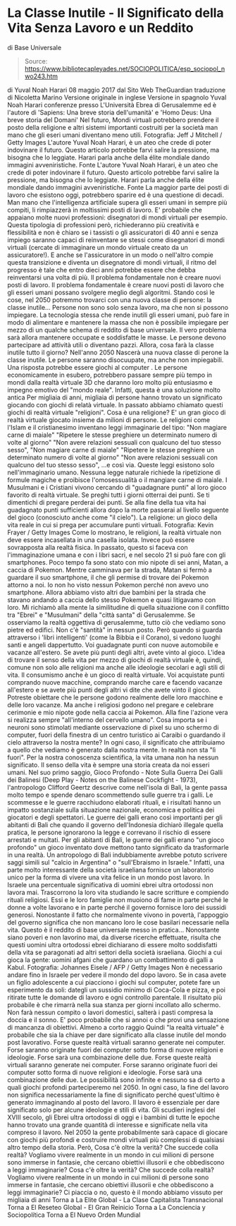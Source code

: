 # La Classe Inutile - Il Significato della Vita Senza Lavoro e un Reddito 
di Base Universale

> Source: https://www.bibliotecapleyades.net/SOCIOPOLITICA/esp_sociopol_nwo243.htm

di Yuval Noah Harari
08 maggio 2017
dal Sito Web TheGuardian
traduzione di Nicoletta Marino
Versione originale in inglese
Versione in spagnolo
Yuval Noah Harari
conferenze presso
L'Università Ebrea di Gerusalemme ed è l'autore di
'Sapiens: Una breve storia dell'umanità' e
'Homo Deus: Una breve storia del Domani'
Nel futuro,
Mondi virtuali potrebbero prendere il posto della religione
e altri sistemi importanti costruiti per la società
man mano che gli eseri umani diventano meno utili.
Fotografia: Jeff J Mitchell / Getty Images
L'autore Yuval Noah Harari, è un ateo che crede di poter indovinare il futuro. Questo articolo potrebbe farvi salire la pressione, ma bisogna che lo leggiate. Harari parla anche della élite mondiale dando immagini avveniristiche. Fonte
L'autore Yuval Noah Harari, è un ateo che crede di poter indovinare il futuro.
Questo articolo potrebbe farvi salire la pressione, ma bisogna che lo leggiate.
Harari parla anche della élite mondiale dando immagini avveniristiche.
Fonte
La maggior parte dei posti di lavoro che esistono oggi, potrebbero sparire ed è una questione di decadi.
Man mano che l'intelligenza artificiale supera gli esseri umani in sempre più compiti, li rimpiazzerà in moltissimi posti di lavoro. E' probabile che appaiano molte nuovi professioni: disegnatori di mondi virtuali per esempio.
Questa tipologia di professioni però, richiederanno più creatività e flessibilità e non è chiaro se i tassisti o gli assicuratori di 40 anni e senza impiego saranno capaci di reinventare se stessi come disegnatori di mondi virtuali (cercate di immaginare un mondo virtuale creato da un assicuratore!).
E anche se l'assicuratore in un modo o nell'altro compie questa transizione e diventa un disegnatore di mondi virtuali, il ritmo del progresso è tale che entro dieci anni potrebbe essere che debba reinventarsi una volta di più.
Il problema fondamentale non è creare nuovi posti di lavoro. Il problema fondamentale è creare nuovi posti di lavoro che gli esseri umani possano svolgere meglio degli algoritmi.
Stando così le cose, nel 2050 potremmo trovarci con una nuova classe di persone:
la classe inutile...
Persone non sono solo senza lavoro, ma che non si possono impiegare.
La tecnologia stessa che rende inutili gli esseri umani, può fare in modo di alimentare e mantenere la massa che non è possibile impiegare per mezzo di un qualche schema di reddito di base universale.
Il vero problema sarà allora mantenere occupate e soddisfatte le masse. Le persone devono partecipare ad attività utili o diventano pazzi.
Allora, cosa farà la classe inutile tutto il giorno?
Nell'anno 2050
Nascerà una nuova classe di perone
la classe inutile.
Le persone saranno disocuupate,
ma anche non impiegabili.
Una risposta potrebbe essere giochi al computer .
Le persone economicamente in esubero, potrebbero passare sempre più tempo in mondi dalla realtà virtuale 3D che daranno loro molto più entusiasmo e impegno emotivo del "mondo reale".
Infatti, questa è una soluzione molto antica
Per migliaia di anni, migliaia di persone hanno trovato un significato giocando con giochi di relatà virtuale. In passato abbiamo chiamato questi giochi di realtà virtuale "religioni".
Cosa è una religione? E' un gran gioco di realtà virtuale giocato insieme da milioni di persone.
Le religioni come l'Islam e il cristianesimo inventano leggi immaginarie del tipo:
"Non magiare carne di maiale" "Ripetere le stesse preghiere un determinato numero di volte al giorno" "Non avere relazioni sessuali con qualcuno del tuo stesso sesso",
"Non magiare carne di maiale"
"Ripetere le stesse preghiere un determinato numero di volte al giorno"
"Non avere relazioni sessuali con qualcuno del tuo stesso sesso",
...e così via.
Queste leggi esistono solo nell'immaginario umano. Nessuna legge naturale richiede la ripetizione di formule magiche e proibisce l'omosessualità o il mangiare carne di maiale.
I Musulmani e i Cristiani vivono cercando di "guadagnare punti" al loro gioco favorito di realtà virtuale. Se preghi tutti i giorni otterrai dei punti. Se ti dimentichi di pregare perderai dei punti.
Se alla fine della tua vita hai guadagnato punti sufficienti allora dopo la morte passerai al livello seguente del gioco (conosciuto anche come "il cielo").
La religione:
un gioco della vita reale in cui si prega
per accumulare punti virtuali.
Fotografia: Kevin Frayer / Getty Images
Come lo mostrano, le religioni, la realtà virtuale non deve essere incasellata in una casella isolata. Invece può essere sovrapposta alla realtà fisica.
In passato, questo si faceva con l'immaginazione umana e con i libri sacri, e nel secolo 21 si può fare con gli smartphones.
Poco tempo fa sono stato con mio nipote di sei anni, Matan, a caccia di Pokemon.
Mentre camminava per la strada, Matan si fermò a guardare il suo smartphone, il che gli permise di trovare dei Pokemon attorno a noi. Io non ho visto nessun Pokemon perché non avevo uno smartphone.
Allora abbiamo visto altri due bambini per la strada che stavano andando a caccia dello stesso Pokemon e quasi litigavamo con loro.
Mi richiamò alla mente la similitudine di quella situazione con il conflitto tra "Ebrei" e "Musulmani" della "città santa" di Gerusalemme.
Se osserviamo la realtà oggettiva di gerusalemme, tutto ciò che vediamo sono pietre ed edifici. Non c'è "santità" in nessun posto.
Però quando si guarda attraverso i 'libri intelligenti' (come la Bibbia e il Corano), si vedono luoghi santi e angeli dappertutto.
Voi guadagnate punti
con nuove automobile e vacanze all'estero.
Se avete più punti
degli altri,
avete vinto al gioco.
L'idea di trovare il senso della vita per mezzo di giochi di realtà virtuale è, quindi, comune non solo alle religioni ma anche alle ideologie secolari e agli stili di vita.
Il consumismo anche è un gioco di realtà virtuale. Voi acquistate punti comprando nuove macchine, comprando marche care e facendo vacanze all'estero e se avete più punti degli altri vi dite che avete vinto il gioco.
Potreste obiettare che le persone godono realmente delle loro macchine e delle loro vacanze.
Ma anche i religiosi godono nel pregare e celebrare cerimonie e mio nipote gode nella caccia ai Pokemon. Alla fine l'azione vera si realizza sempre "all'interno del cervello umano".
Cosa importa se i neuroni sono stimolati mediante osservazione di pixel su uno schermo di computer, fuori della finestra di un centro turistico ai Caraibi o guardando il cielo attraverso la nostra mente?
In ogni caso, il significato che attribuiamo a quello che vediamo è generato dalla nostra mente. In realtà non sta "lì fuori". Per la nostra conoscenza scientifica, la vita umana non ha nessun significato.
Il senso della vita è sempre una storia creata da noi esseri umani.
Nel suo primo saggio, Gioco Profondo - Note Sulla Guerra Dei Galli dei Balinesi (Deep Play - Notes on the Balinese Cockfight - 1973), l'antropologo Clifford Geertz descrive come nell'isola di Bali, la gente passa molto tempo e spende denaro scommettendo sulle guerre tra i galli.
Le scommesse e le guerre racchiudono elaborati rituali, e i risultati hanno un impatto sostanziale sulla situazione nazionale, economica e politica dei giocatori e degli spettatori.
Le guerre dei galli erano così importanti per gli abitanti di Bali che quando il governo dell'Indonesia dichiarò illegale quella pratica, le persone ignorarono la legge e correvano il rischio di essere arrestati e multati. Per gli abitanti di Bali, le guerre dei galli erano "un gioco profondo" un gioco inventato dove mettono tanto significato da trasformarle in una realtà.
Un antropologo di Bali indubbiamente avrebbe potuto scrivere saggi simili sul "calcio in Argentina" o "sull'Ebraismo in Israele."
Infatti, una parte molto interessante della società israeliana fornisce un laboratorio unico per la forma di vivere una vita felice in un mondo post lavoro. In Israele una percentuale significativa di uomini ebrei ultra ortodossi non lavora mai.
Trascorrono la loro vita studiando le sacre scritture e compiendo rituali religiosi. Essi e le loro famiglie non muoiono di fame in parte perché le donne a volte lavorano e in parte perché il governo fornisce loro dei sussidi generosi.
Nonostante il fatto che normalmente vivono in povertà, l'appoggio del governo significa che non mancano loro le cose basilari necessarie nella vita.
Questo è il reddito di base universale messo in pratica...
Nonostante siano poveri e non lavorino mai, da diverse ricerche effettuate, risulta che questi uomini ultra ortodossi ebrei dichiarano di essere molto soddisfatti della vita se paragonati ad altri settori della società israeliana.
Giochi a cui gioca la gente:
uomini afgani che guardano un combattimento di galli a Kabul.
Fotografia: Johannes Eisele / AFP / Getty Images
Non è necessario andare fino in Israele per vedere il mondo del dopo lavoro.
Se in casa avete un figlio adolescente a cui piacciono i giochi sul computer, potete fare un esperimento da soli: dategli un sussidio minimo di Coca-Cola e pizza, e poi ritirate tutte le domande di lavoro e ogni controllo parentale.
Il risultato più probabile è che rimarrà nella sua stanza per giorni incollato allo schermo. Non farà nessun compito o lavori domestici, salterà i pasti compresa la doccia e il sonno.
E' poco probabile che si annoi o che provi una sensazione di mancanza di obiettivi. Almeno a corto raggio
Quindi "la realtà virtuale" è probabile che sia la chiave per dare significato alla classe inutile del mondo post lavorativo.
Forse queste realtà virtuali saranno generate nei computer. Forse saranno originate fuori dei computer sotto forma di nuove religioni e ideologie. Forse sarà una combinazione delle due.
Forse queste realtà virtuali saranno generate nei computer.
Forse saranno originate fuori dei computer sotto forma di nuove religioni e ideologie.
Forse sarà una combinazione delle due.
Le possibilità sono infinite e nessuno sa di certo a quali giochi profondi parteciperemo nel 2050.
In ogni caso, la fine del lavoro non significa necessariamente la fine di significato perché quest'ultimo è generato immaginando al posto del lavoro. Il lavoro è essenziale per dare significato solo per alcune ideologie e stili di vita.
Gli scudieri inglesi del XVIII secolo, gli Ebrei ultra ortodossi di oggi e i bambini di tutte le epoche hanno trovato una grande quantità di interesse e significate nella vita compreso il lavoro.
Nel 2050 la gente probabilmente sarà capace di giocare con giochi più profondi e costruire mondi virtuali più complessi di qualsiasi altro tempo della storia.
Però,
Cosa c'è oltre la verità? Che succede colla realtà? Vogliamo vivere realmente in un mondo in cui milioni di persone sono immerse in fantasie, che cercano obiettivi illusorii e che obbediscono a leggi immaginarie?
Cosa c'è oltre la verità?
Che succede colla realtà?
Vogliamo vivere realmente in un mondo in cui milioni di persone sono immerse in fantasie, che cercano obiettivi illusorii e che obbediscono a leggi immaginarie?
Ci piaccia o no, questo è il mondo abbiamo vissuto per migliaia di anni
Torna a La Elite Global - La Clase Capitalista Transnacional
Torna a El Reseteo Global - El Gran Reinicio
Torna a La Conciencia y Sociopolítica
Torna a El Nuevo Orden Mundial
